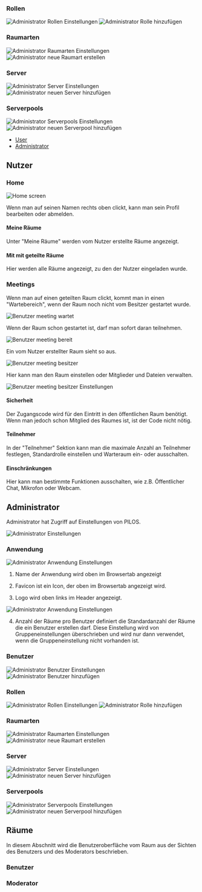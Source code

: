 ### Rollen
![Administrator Rollen Einstellungen](screenshots/administrator/roles.png)
![Administrator Rolle hinzufügen](screenshots/administrator/add_role.png)

### Raumarten
![Administrator Raumarten Einstellungen](screenshots/administrator/room_types.png)
![Administrator neue Raumart erstellen](screenshots/administrator/add_room_type.png)

### Server
![Administrator Server Einstellungen](screenshots/administrator/server.png)
![Administrator neuen Server hinzufügen](screenshots/administrator/add_server.png)

### Serverpools
![Administrator Serverpools Einstellungen](screenshots/administrator/server_pools.png)
![Administrator neuen Serverpool hinzufügen](screenshots/administrator/add_server_pool.png)












- [User](##User)
- [Administrator](##Administrator)



## Nutzer

### Home
![Home screen](screenshots/user/home.png)

Wenn man auf seinen Namen rechts oben clickt, kann man sein Profil bearbeiten oder abmelden.

#### Meine Räume
Unter "Meine Räume" werden vom Nutzer erstellte Räume angezeigt.

#### Mit mit geteilte Räume
Hier werden alle Räume angezeigt, zu den der Nutzer eingeladen wurde.

### Meetings
Wenn man auf einen geteilten Raum clickt, kommt man in einen "Wartebereich", wenn der Raum noch nicht vom Besitzer gestartet wurde.

![Benutzer meeting wartet](screenshots/user/meeting_pending.png)

Wenn der Raum schon gestartet ist, darf man sofort daran teilnehmen.

![Benutzer meeting bereit](screenshots/user/meeting_ready.png)


Ein vom Nutzer erstellter Raum sieht so aus.

![Benutzer meeting besitzer](screenshots/user/meeting_owner.png)

Hier kann man den Raum einstellen oder Mitglieder und Dateien verwalten.

![Benutzer meeting besitzer Einstellungen](screenshots/user/meeting_owner_settings.png)


#### Sicherheit
Der Zugangscode wird für den Eintritt in den öffentlichen Raum benötigt. Wenn man jedoch schon Mitglied des Raumes ist, ist der Code nicht nötig.

#### Teilnehmer
In der "Teilnehmer" Sektion kann man die maximale Anzahl an Teilnehmer festlegen, Standardrolle einstellen und Warteraum ein- oder ausschalten.


#### Einschränkungen
Hier kann man bestimmte Funktionen ausschalten, wie z.B. Öffentlicher Chat, Mikrofon oder Webcam.

## Administrator

Administrator hat Zugriff auf Einstellungen von PILOS.

![Administrator Einstellungen](screenshots/administrator/settings.png)


### Anwendung
![Administrator Anwendung Einstellungen](screenshots/administrator/app.png)

1. Name der Anwendung wird oben im Browsertab angezeigt

2. Favicon ist ein Icon, der oben im Browsertab angezeigt wird. 

3. Logo wird oben links im Header angezeigt. 

![Administrator Anwendung Einstellungen](screenshots/administrator/app_settings_show.png)

4. Anzahl der Räume pro Benutzer definiert die Standardanzahl der Räume die ein Benutzer erstellen darf. Diese Einstellung wird von Gruppeneinstellungen überschrieben und wird nur dann verwendet, wenn die Gruppeneinstellung nicht vorhanden ist.

### Benutzer
![Administrator Benutzer Einstellungen](screenshots/administrator/users.png)
![Administrator Benutzer hinzufügen](screenshots/administrator/add_user.png)

### Rollen
![Administrator Rollen Einstellungen](screenshots/administrator/roles.png)
![Administrator Rolle hinzufügen](screenshots/administrator/add_role.png)

### Raumarten
![Administrator Raumarten Einstellungen](screenshots/administrator/room_types.png)
![Administrator neue Raumart erstellen](screenshots/administrator/add_room_type.png)

### Server
![Administrator Server Einstellungen](screenshots/administrator/server.png)
![Administrator neuen Server hinzufügen](screenshots/administrator/add_server.png)

### Serverpools
![Administrator Serverpools Einstellungen](screenshots/administrator/server_pools.png)
![Administrator neuen Serverpool hinzufügen](screenshots/administrator/add_server_pool.png)

## Räume
In diesem Abschnitt wird die Benutzeroberfläche vom Raum aus der Sichten des Benutzers und des Moderators beschrieben.

### Benutzer

### Moderator
